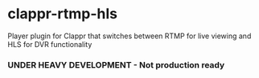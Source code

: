 # clappr-rtmp-hls
Player plugin for Clappr that switches between RTMP for live viewing and HLS for DVR functionality

### UNDER HEAVY DEVELOPMENT - Not production ready
